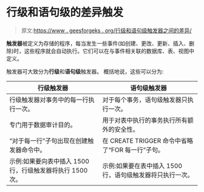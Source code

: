 # 行级和语句级的差异触发

> 原文:[https://www . geesforgeks . org/行级和语句级触发器之间的差异/](https://www.geeksforgeeks.org/difference-between-row-level-and-statement-level-triggers/)

**触发器**被定义为存储的程序，每当发生一些事件(如创建、更改、更新、插入、删除)时，这些程序就会自动执行。它们可以在与事件相关联的数据库、表、视图中定义。

触发器可大致分为**行级**和**语句级**触发器。
概括地说，这些可以分为:

<center>

| 行级触发器 | 语句级触发器 |
| --- | --- |
| 行级触发器对事务中的每一行执行一次。 | 对于每个事务，语句级触发器只执行一次。 |
| 专门用于数据审计目的。 | 用于对表中执行的事务执行所有额外的安全性。 |
| “对于每一行”子句出现在创建触发器命令中。 | 在 CREATE TRIGGER 命令中省略了“FOR 每一行”子句。 |
| 示例:如果要向表中插入 1500 行，行级触发器将执行 1500 次。 | 示例:如果要在表中插入 1500 行，语句级触发器将只执行一次。 |

</center>